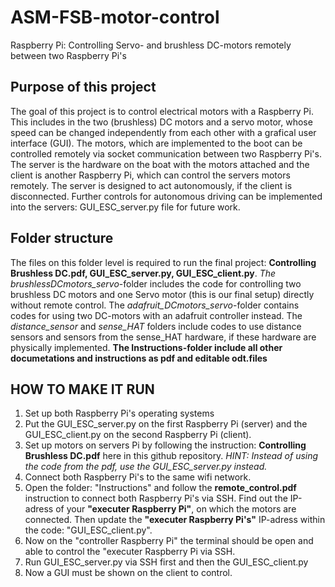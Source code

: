 # ASM-FSB-motor-control
Raspberry Pi: Controlling Servo- and brushless DC-motors remotely between two Raspberry Pi's
## Purpose of this project
The goal of this project is to control electrical motors with a Raspberry Pi. This includes in the two (brushless) DC motors and a servo motor, whose speed can be changed independently from each other with a grafical user interface (GUI).
The motors, which are implemented to the boot can be controlled remotely via socket communication between two Raspberry Pi's. The server is the hardware on the boat with the motors attached and the client is another Raspberry Pi, which can control the servers motors remotely.
The server is designed to act autonomously, if the client is disconnected. Further controls for autonomous driving can be implemented into the servers: GUI_ESC_server.py file for future work.
## Folder structure
The files on this folder level is required to run the final project: **Controlling Brushless DC.pdf, GUI_ESC_server.py, GUI_ESC_client.py**. *The brushlessDCmotors_servo*-folder includes the code for controlling two brushless DC motors and one Servo motor (this is our final setup) directly without remote control. The *adafruit_DCmotors_servo*-folder contains codes for using two DC-motors with an adafruit controller instead. The *distance_sensor* and *sense_HAT* folders include codes to use distance sensors and sensors from the sense_HAT hardware, if these hardware are physically implemented. **The Instructions-folder include all other documetations and instructions as pdf and editable odt.files** 
## HOW TO MAKE IT RUN
1. Set up both Raspberry Pi's operating systems
2. Put the GUI_ESC_server.py on the first Raspberry Pi (server) and the GUI_ESC_client.py on the second Raspberry Pi (client).
3. Set up motors on servers Pi by following the instruction: **Controlling Brushless DC.pdf** here in this github repository. *HINT: Instead of using the code from the pdf, use the GUI_ESC_server.py instead.*
4. Connect both Raspberry Pi's to the same wifi network.
5. Open the folder: "Instructions" and follow the **remote_control.pdf** instruction to connect both Raspberry Pi's via SSH. Find out the IP-adress of your **"executer Raspberry Pi"**, on which the motors are connected. Then update the **"executer Raspberry Pi's"** IP-adress within the code: "GUI_ESC_client.py".
6. Now on the "controller Raspberry Pi" the terminal should be open and able to control the "executer Raspberry Pi via SSH.
7. Run GUI_ESC_server.py via SSH first and then the GUI_ESC_client.py
8. Now a GUI must be shown on the client to control.
